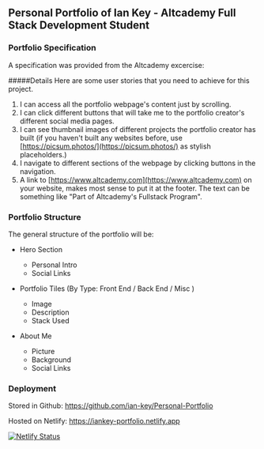 ## Personal Portfolio of Ian Key - Altcademy Full Stack Development Student

### Portfolio Specification
A specification was provided from the Altcademy excercise:

#####Details
Here are some user stories that you need to achieve for this project.
1. I can access all the portfolio webpage's content just by scrolling.
2. I can click different buttons that will take me to the portfolio creator's different social media pages.
3. I can see thumbnail images of different projects the portfolio creator has built (if you haven't built any websites before, use [https://picsum.photos/](https://picsum.photos/) as stylish placeholders.)
4. I navigate to different sections of the webpage by clicking buttons in the navigation.
5. A link to [https://www.altcademy.com](https://www.altcademy.com) on your website, makes most sense to put it at the footer. The text can be something like "Part of Altcademy's Fullstack Program".


### Portfolio Structure

The general structure of the portfolio will be:

- Hero Section
  - Personal Intro
  - Social Links
  
- Portfolio Tiles (By Type: Front End / Back End / Misc )
  - Image
  - Description
  - Stack Used

- About Me
  - Picture
  - Background
  - Social Links

### Deployment

Stored in Github:
https://github.com/ian-key/Personal-Portfolio

Hosted on Netlify:
https://iankey-portfolio.netlify.app

[![Netlify Status](https://api.netlify.com/api/v1/badges/66935080-da91-4320-aea4-fe2ac895de0e/deploy-status)](https://app.netlify.com/sites/iankey-portfolio/deploys)